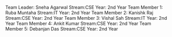 Team Leader: Sneha Agarwal			Stream:CSE 			 Year: 2nd Year 
Team Member 1: Ruba Muntaha		  Stream:IT 			 	 Year: 2nd Year 
Team Member 2: Kanishk Raj			Stream:CSE 			 Year: 2nd Year 
Team Member 3: Vishal Sah			  Stream:IT 				 Year: 2nd Year 
Team Member 4: Ankit Kumar			Stream:CSE 			 Year: 2nd Year 
Team Member 5: Debanjan Das		  Stream:CSE 			 Year: 2nd Year 

